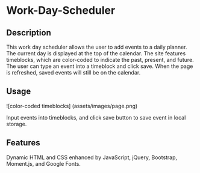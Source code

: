 # Work-Day-Scheduler


## Description
  
This work day scheduler allows the user to add events to a daily planner. The current day is displayed at the top of the calendar. The site features timeblocks, which are color-coded to indicate the past, present, and future. The user can type an event into a timeblock and click save. When the page is refreshed, saved events will still be on the calendar.

## Usage

![color-coded timeblocks] (assets/images/page.png)

Input events into timeblocks, and click save button to save event in local storage.

## Features

Dynamic HTML and CSS enhanced by JavaScript, jQuery, Bootstrap, Moment.js, and Google Fonts.